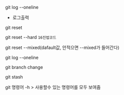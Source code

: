 git log --oneline

- 로그출력



git reset

git reset --hard `16진법코드`

git reset --mixed(dafault값, 안적으면 --mixed가 들어간다)

git log --oneline

git branch change

git stash



git 명령어 -h > 사용할수 있는 명령어를 모두 보여줌



